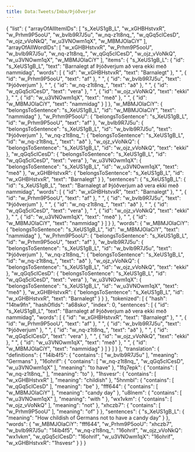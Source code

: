 ```yaml
---
title: Data:Tweets/Imba/Þjóðverjar
---
```


{
    "list": {
        "arrayOfAllItemIDs": [
            "s_XeUS1gB_L",
            "w_xGHBHstvxR",
            "w_Prhm9P5ooU",
            "w_bvlb9R7J5u",
            "w_nq-z1t8nq_",
            "w_qGq5clCesD",
            "w_ojz_vVoNkQ",
            "w_u3VNOwm1qX",
            "w_MBMJOlaCiY"
        ],
        "arrayOfAllWordIDs": [
            "w_xGHBHstvxR",
            "w_Prhm9P5ooU",
            "w_bvlb9R7J5u",
            "w_nq-z1t8nq_",
            "w_qGq5clCesD",
            "w_ojz_vVoNkQ",
            "w_u3VNOwm1qX",
            "w_MBMJOlaCiY"
        ],
        "items": {
            "s_XeUS1gB_L": {
                "id": "s_XeUS1gB_L",
                "text": "Barnalegt af Þjóðverjum að vera ekki með nammidag",
                "words": [
                    {
                        "id": "w_xGHBHstvxR",
                        "text": "Barnalegt"
                    },
                    " ",
                    {
                        "id": "w_Prhm9P5ooU",
                        "text": "af"
                    },
                    " ",
                    {
                        "id": "w_bvlb9R7J5u",
                        "text": "Þjóðverjum"
                    },
                    " ",
                    {
                        "id": "w_nq-z1t8nq_",
                        "text": "að"
                    },
                    " ",
                    {
                        "id": "w_qGq5clCesD",
                        "text": "vera"
                    },
                    " ",
                    {
                        "id": "w_ojz_vVoNkQ",
                        "text": "ekki"
                    },
                    " ",
                    {
                        "id": "w_u3VNOwm1qX",
                        "text": "með"
                    },
                    " ",
                    {
                        "id": "w_MBMJOlaCiY",
                        "text": "nammidag"
                    }
                ]
            },
            "w_MBMJOlaCiY": {
                "belongsToSentence": "s_XeUS1gB_L",
                "id": "w_MBMJOlaCiY",
                "text": "nammidag"
            },
            "w_Prhm9P5ooU": {
                "belongsToSentence": "s_XeUS1gB_L",
                "id": "w_Prhm9P5ooU",
                "text": "af"
            },
            "w_bvlb9R7J5u": {
                "belongsToSentence": "s_XeUS1gB_L",
                "id": "w_bvlb9R7J5u",
                "text": "Þjóðverjum"
            },
            "w_nq-z1t8nq_": {
                "belongsToSentence": "s_XeUS1gB_L",
                "id": "w_nq-z1t8nq_",
                "text": "að"
            },
            "w_ojz_vVoNkQ": {
                "belongsToSentence": "s_XeUS1gB_L",
                "id": "w_ojz_vVoNkQ",
                "text": "ekki"
            },
            "w_qGq5clCesD": {
                "belongsToSentence": "s_XeUS1gB_L",
                "id": "w_qGq5clCesD",
                "text": "vera"
            },
            "w_u3VNOwm1qX": {
                "belongsToSentence": "s_XeUS1gB_L",
                "id": "w_u3VNOwm1qX",
                "text": "með"
            },
            "w_xGHBHstvxR": {
                "belongsToSentence": "s_XeUS1gB_L",
                "id": "w_xGHBHstvxR",
                "text": "Barnalegt"
            }
        },
        "sentences": {
            "s_XeUS1gB_L": {
                "id": "s_XeUS1gB_L",
                "text": "Barnalegt af Þjóðverjum að vera ekki með nammidag",
                "words": [
                    {
                        "id": "w_xGHBHstvxR",
                        "text": "Barnalegt"
                    },
                    " ",
                    {
                        "id": "w_Prhm9P5ooU",
                        "text": "af"
                    },
                    " ",
                    {
                        "id": "w_bvlb9R7J5u",
                        "text": "Þjóðverjum"
                    },
                    " ",
                    {
                        "id": "w_nq-z1t8nq_",
                        "text": "að"
                    },
                    " ",
                    {
                        "id": "w_qGq5clCesD",
                        "text": "vera"
                    },
                    " ",
                    {
                        "id": "w_ojz_vVoNkQ",
                        "text": "ekki"
                    },
                    " ",
                    {
                        "id": "w_u3VNOwm1qX",
                        "text": "með"
                    },
                    " ",
                    {
                        "id": "w_MBMJOlaCiY",
                        "text": "nammidag"
                    }
                ]
            }
        },
        "words": {
            "w_MBMJOlaCiY": {
                "belongsToSentence": "s_XeUS1gB_L",
                "id": "w_MBMJOlaCiY",
                "text": "nammidag"
            },
            "w_Prhm9P5ooU": {
                "belongsToSentence": "s_XeUS1gB_L",
                "id": "w_Prhm9P5ooU",
                "text": "af"
            },
            "w_bvlb9R7J5u": {
                "belongsToSentence": "s_XeUS1gB_L",
                "id": "w_bvlb9R7J5u",
                "text": "Þjóðverjum"
            },
            "w_nq-z1t8nq_": {
                "belongsToSentence": "s_XeUS1gB_L",
                "id": "w_nq-z1t8nq_",
                "text": "að"
            },
            "w_ojz_vVoNkQ": {
                "belongsToSentence": "s_XeUS1gB_L",
                "id": "w_ojz_vVoNkQ",
                "text": "ekki"
            },
            "w_qGq5clCesD": {
                "belongsToSentence": "s_XeUS1gB_L",
                "id": "w_qGq5clCesD",
                "text": "vera"
            },
            "w_u3VNOwm1qX": {
                "belongsToSentence": "s_XeUS1gB_L",
                "id": "w_u3VNOwm1qX",
                "text": "með"
            },
            "w_xGHBHstvxR": {
                "belongsToSentence": "s_XeUS1gB_L",
                "id": "w_xGHBHstvxR",
                "text": "Barnalegt"
            }
        }
    },
    "tokenized": [
        {
            "hash": "14tw9fn",
            "hashOfIds": "a68sko",
            "index": 0,
            "sentences": [
                {
                    "id": "s_XeUS1gB_L",
                    "text": "Barnalegt af Þjóðverjum að vera ekki með nammidag",
                    "words": [
                        {
                            "id": "w_xGHBHstvxR",
                            "text": "Barnalegt"
                        },
                        " ",
                        {
                            "id": "w_Prhm9P5ooU",
                            "text": "af"
                        },
                        " ",
                        {
                            "id": "w_bvlb9R7J5u",
                            "text": "Þjóðverjum"
                        },
                        " ",
                        {
                            "id": "w_nq-z1t8nq_",
                            "text": "að"
                        },
                        " ",
                        {
                            "id": "w_qGq5clCesD",
                            "text": "vera"
                        },
                        " ",
                        {
                            "id": "w_ojz_vVoNkQ",
                            "text": "ekki"
                        },
                        " ",
                        {
                            "id": "w_u3VNOwm1qX",
                            "text": "með"
                        },
                        " ",
                        {
                            "id": "w_MBMJOlaCiY",
                            "text": "nammidag"
                        }
                    ]
                }
            ]
        }
    ],
    "translation": {
        "definitions": {
            "14ib4f5": {
                "contains": [
                    "w_bvlb9R7J5u"
                ],
                "meaning": "Germans"
            },
            "16ohrif": {
                "contains": [
                    "w_nq-z1t8nq_",
                    "w_qGq5clCesD",
                    "w_u3VNOwm1qX"
                ],
                "meaning": "to have"
            },
            "1fq7epk": {
                "contains": [
                    "w_nq-z1t8nq_"
                ],
                "meaning": "to"
            },
            "1hsvesr": {
                "contains": [
                    "w_xGHBHstvxR"
                ],
                "meaning": "childish"
            },
            "5hnmbl": {
                "contains": [
                    "w_qGq5clCesD"
                ],
                "meaning": "be"
            },
            "fff644": {
                "contains": [
                    "w_MBMJOlaCiY"
                ],
                "meaning": "candy day"
            },
            "u8lnem": {
                "contains": [
                    "w_u3VNOwm1qX"
                ],
                "meaning": "with "
            },
            "wx1vkm": {
                "contains": [
                    "w_ojz_vVoNkQ"
                ],
                "meaning": "not"
            },
            "xhczb7": {
                "contains": [
                    "w_Prhm9P5ooU"
                ],
                "meaning": "of"
            }
        },
        "sentences": {
            "s_XeUS1gB_L": {
                "meaning": "How childish of Germans not to have a candy day"
            }
        },
        "words": {
            "w_MBMJOlaCiY": "fff644",
            "w_Prhm9P5ooU": "xhczb7",
            "w_bvlb9R7J5u": "14ib4f5",
            "w_nq-z1t8nq_": "16ohrif",
            "w_ojz_vVoNkQ": "wx1vkm",
            "w_qGq5clCesD": "16ohrif",
            "w_u3VNOwm1qX": "16ohrif",
            "w_xGHBHstvxR": "1hsvesr"
        }
    }
}
